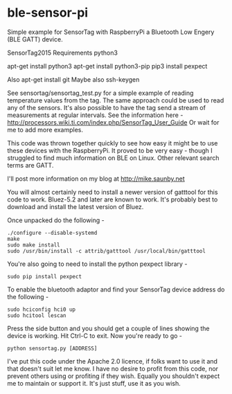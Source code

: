 ble-sensor-pi
=============

Simple example for SensorTag with RaspberryPi a Bluetooth Low Engery (BLE GATT) device.

SensorTag2015
Requirements
python3

apt-get install python3
apt-get install python3-pip
pip3 install pexpect


Also
apt-get install git
Maybe also
ssh-keygen




See sensortag/sensortag_test.py for a simple example of reading temperature values from the tag. The same approach could be used to read any of the sensors.  It's also possible to have the tag send a stream of measurements at regular intervals.  See the information here -
  http://processors.wiki.ti.com/index.php/SensorTag_User_Guide
Or wait for me to add more examples.

This code was thrown together quickly to see how easy it might be to use these devices with the RaspberryPi.  It proved to be very easy - though I struggled to find much information on BLE on Linux.  Other relevant search terms are GATT.

I'll post more information on my blog at http://mike.saunby.net

You will almost certainly need to install a newer version of gatttool for this code to work.  Bluez-5.2 and later are known to work. It's probably best to download and install the latest version of Bluez.

Once unpacked do the following -

    ./configure --disable-systemd
    make
    sudo make install
    sudo /usr/bin/install -c attrib/gatttool /usr/local/bin/gatttool

You're also going to need to install the python pexpect library -

    sudo pip install pexpect

To enable the bluetooth adaptor and find your SensorTag device address do the following -

    sudo hciconfig hci0 up
    sudo hcitool lescan 

Press the side button and you should get a couple of lines showing the device is working. Hit Ctrl-C to exit.  Now you're ready to go -

    python sensortag.py [ADDRESS]


I've put this code under the Apache 2.0 licence, if folks want to use it and that 
doesn't suit let me know.  I have no desire to profit from this code, nor prevent others using or profiting if they wish.  Equally you shouldn't expect me to maintain or support it.  It's just stuff, use it as you wish.
